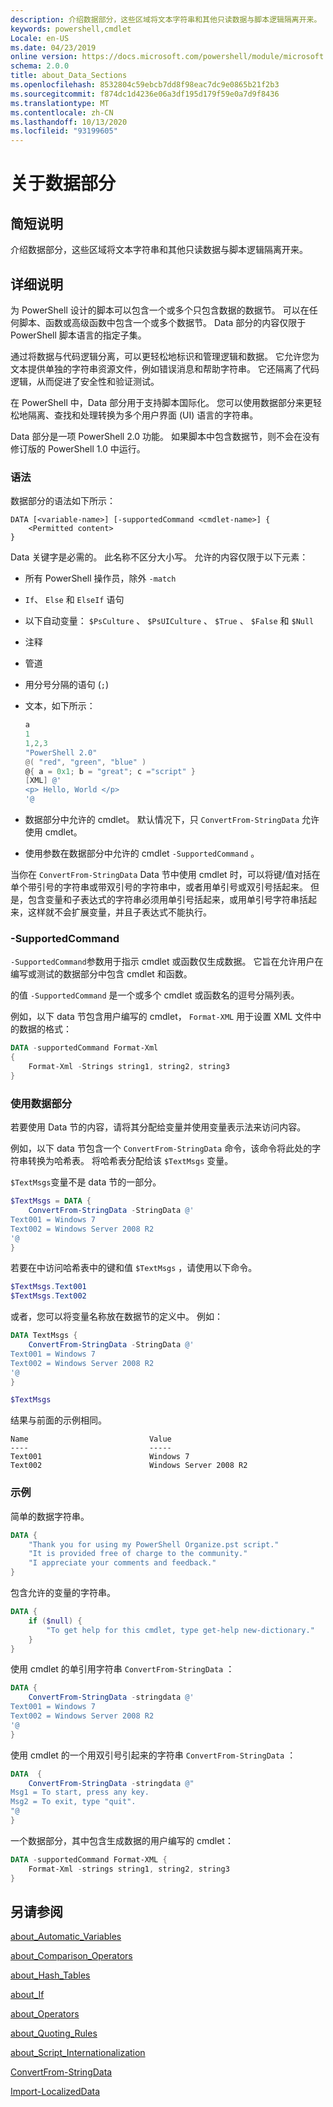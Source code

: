 ```yaml
---
description: 介绍数据部分，这些区域将文本字符串和其他只读数据与脚本逻辑隔离开来。
keywords: powershell,cmdlet
Locale: en-US
ms.date: 04/23/2019
online version: https://docs.microsoft.com/powershell/module/microsoft.powershell.core/about/about_data_sections?view=powershell-7&WT.mc_id=ps-gethelp
schema: 2.0.0
title: about_Data_Sections
ms.openlocfilehash: 8532804c59ebcb7dd8f98eac7dc9e0865b21f2b3
ms.sourcegitcommit: f874dc1d4236e06a3df195d179f59e0a7d9f8436
ms.translationtype: MT
ms.contentlocale: zh-CN
ms.lasthandoff: 10/13/2020
ms.locfileid: "93199605"
---
```

# <a name="about-data-sections"></a>关于数据部分

## <a name="short-description"></a>简短说明
介绍数据部分，这些区域将文本字符串和其他只读数据与脚本逻辑隔离开来。

## <a name="long-description"></a>详细说明

为 PowerShell 设计的脚本可以包含一个或多个只包含数据的数据节。 可以在任何脚本、函数或高级函数中包含一个或多个数据节。 Data 部分的内容仅限于 PowerShell 脚本语言的指定子集。

通过将数据与代码逻辑分离，可以更轻松地标识和管理逻辑和数据。 它允许您为文本提供单独的字符串资源文件，例如错误消息和帮助字符串。 它还隔离了代码逻辑，从而促进了安全性和验证测试。

在 PowerShell 中，Data 部分用于支持脚本国际化。
您可以使用数据部分来更轻松地隔离、查找和处理转换为多个用户界面 (UI) 语言的字符串。

Data 部分是一项 PowerShell 2.0 功能。 如果脚本中包含数据节，则不会在没有修订版的 PowerShell 1.0 中运行。

### <a name="syntax"></a>语法

数据部分的语法如下所示：

```
DATA [<variable-name>] [-supportedCommand <cmdlet-name>] {
    <Permitted content>
}
```

Data 关键字是必需的。 此名称不区分大小写。 允许的内容仅限于以下元素：

- 所有 PowerShell 操作员，除外 `-match`
- `If`、 `Else` 和 `ElseIf` 语句
- 以下自动变量： `$PsCulture` 、 `$PsUICulture` 、 `$True` 、 `$False` 和 `$Null`
- 注释
- 管道
- 用分号分隔的语句 (`;`) 
- 文本，如下所示：

  ```powershell
  a
  1
  1,2,3
  "PowerShell 2.0"
  @( "red", "green", "blue" )
  @{ a = 0x1; b = "great"; c ="script" }
  [XML] @'
  <p> Hello, World </p>
  '@
  ```

- 数据部分中允许的 cmdlet。 默认情况下，只 `ConvertFrom-StringData` 允许使用 cmdlet。
- 使用参数在数据部分中允许的 cmdlet `-SupportedCommand` 。

当你在 `ConvertFrom-StringData` Data 节中使用 cmdlet 时，可以将键/值对括在单个带引号的字符串或带双引号的字符串中，或者用单引号或双引号括起来。 但是，包含变量和子表达式的字符串必须用单引号括起来，或用单引号字符串括起来，这样就不会扩展变量，并且子表达式不能执行。

### <a name="-supportedcommand"></a>-SupportedCommand

`-SupportedCommand`参数用于指示 cmdlet 或函数仅生成数据。 它旨在允许用户在编写或测试的数据部分中包含 cmdlet 和函数。

的值 `-SupportedCommand` 是一个或多个 cmdlet 或函数名的逗号分隔列表。

例如，以下 data 节包含用户编写的 cmdlet， `Format-XML` 用于设置 XML 文件中的数据的格式：

```powershell
DATA -supportedCommand Format-Xml
{
    Format-Xml -Strings string1, string2, string3
}
```

### <a name="using-a-data-section"></a>使用数据部分

若要使用 Data 节的内容，请将其分配给变量并使用变量表示法来访问内容。

例如，以下 data 节包含一个 `ConvertFrom-StringData` 命令，该命令将此处的字符串转换为哈希表。 将哈希表分配给该 `$TextMsgs` 变量。

`$TextMsgs`变量不是 data 节的一部分。

```powershell
$TextMsgs = DATA {
    ConvertFrom-StringData -StringData @'
Text001 = Windows 7
Text002 = Windows Server 2008 R2
'@
}
```

若要在中访问哈希表中的键和值 `$TextMsgs` ，请使用以下命令。

```powershell
$TextMsgs.Text001
$TextMsgs.Text002
```

或者，您可以将变量名称放在数据节的定义中。 例如：

```powershell
DATA TextMsgs {
    ConvertFrom-StringData -StringData @'
Text001 = Windows 7
Text002 = Windows Server 2008 R2
'@
}

$TextMsgs
```

结果与前面的示例相同。

```Output
Name                           Value
----                           -----
Text001                        Windows 7
Text002                        Windows Server 2008 R2
```

### <a name="examples"></a>示例

简单的数据字符串。

```powershell
DATA {
    "Thank you for using my PowerShell Organize.pst script."
    "It is provided free of charge to the community."
    "I appreciate your comments and feedback."
}
```

包含允许的变量的字符串。

```powershell
DATA {
    if ($null) {
        "To get help for this cmdlet, type get-help new-dictionary."
    }
}
```

使用 cmdlet 的单引用字符串 `ConvertFrom-StringData` ：

```powershell
DATA {
    ConvertFrom-StringData -stringdata @'
Text001 = Windows 7
Text002 = Windows Server 2008 R2
'@
}
```

使用 cmdlet 的一个用双引号引起来的字符串 `ConvertFrom-StringData` ：

```powershell
DATA  {
    ConvertFrom-StringData -stringdata @"
Msg1 = To start, press any key.
Msg2 = To exit, type "quit".
"@
}
```

一个数据部分，其中包含生成数据的用户编写的 cmdlet：

```powershell
DATA -supportedCommand Format-XML {
    Format-Xml -strings string1, string2, string3
}
```

## <a name="see-also"></a>另请参阅

[about_Automatic_Variables](about_Automatic_Variables.md)

[about_Comparison_Operators](about_Comparison_Operators.md)

[about_Hash_Tables](about_Hash_Tables.md)

[about_If](about_If.md)

[about_Operators](about_Operators.md)

[about_Quoting_Rules](about_Quoting_Rules.md)

[about_Script_Internationalization](about_Script_Internationalization.md)

[ConvertFrom-StringData](xref:Microsoft.PowerShell.Utility.ConvertFrom-StringData)

[Import-LocalizedData](xref:Microsoft.PowerShell.Utility.Import-LocalizedData)
